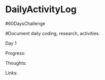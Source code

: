 # DailyActivityLog
#60DaysChallenge

#Document daily coding, research, activities. 

Day 1 

Progress:

Thoughts:

Links:



